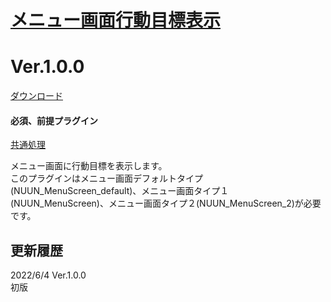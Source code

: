 # [メニュー画面行動目標表示](https://raw.githubusercontent.com/nuun888/MZ/master/NUUN_Destination.js)
# Ver.1.0.0
[ダウンロード](https://raw.githubusercontent.com/nuun888/MZ/master/NUUN_Destination.js)
#### 必須、前提プラグイン
[共通処理](https://github.com/nuun888/MZ/blob/master/README/Base.md)  

メニュー画面に行動目標を表示します。  
このプラグインはメニュー画面デフォルトタイプ(NUUN_MenuScreen_default)、メニュー画面タイプ１(NUUN_MenuScreen)、メニュー画面タイプ２(NUUN_MenuScreen_2)が必要です。  

## 更新履歴
2022/6/4 Ver.1.0.0  
初版  
